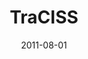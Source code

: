 ---
caption: #what displays in the portfolio grid:
  title: TraCISS
  subtitle: Paramics, Qualnet의 교통/통신 통계
  thumbnail: assets/img/portfolio/traciss/thumb_traciss.png
  
#what displays when the item is clicked:
title: "TraCISS"
projecttitle: "프로젝트 설명"
project: "교통 시뮬레이션 프로그램인 Paramics와 통신 시뮬레이션 프로그램인 Qualnet의 교통량 및 통신량을 수집하여 통계를 그래프로 표시해주는 프로젝트"
roletitle: "주요역할"
role: "UI개발 및 기 개발된 모듈 수정<br>원격 호출을 위한 Launcher Client 및 Server 개발"
datetitle: "참여기간"
startdate: 2011/08
enddate: 2011/09
skilltitle: "개발언어 및 주요기술"
skills:
  - title: "Windows"
  - title: "Visual Studio"
  - title: "C#"
imagetitle: "참고화면"
images:
 - src: assets/img/portfolio/traciss/traciss_01.png
 - alt: 
date: 2011-08-01
---
